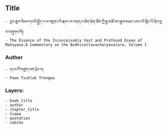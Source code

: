 ## Title
	- བྱང་ཆུབ་སེམས་དཔའི་སྤྱོད་པ་ལ་འཇུག་པའི་རྣམ་པར་བཤད་པ་ཐེག་ཆེན་ཆོས་ཀྱི་རྒྱ་མཚོ་ཟབ་རྒྱས་མཐའ་ཡས་པའི་སྙིང་པོ་ཞེས་བྱ་བ་བཞུགས་སོ།།
	- The Essence of the Inconceivably Vast and Profound Ocean of Mahayana:A Commentary on the Bodhisattavacharyavatara, Volume 1

### Author
	- དཔའ་བོ་གཙུག་ལག་ཕྲེང་བ།
	- Pawo Tsuklak Trengwa

### Layers:
	- book_title
	- author
	- chapter_title
	- tsawa
	- quotation
	- sabche
